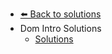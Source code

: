 - [⬅️ Back to solutions](../README.md)
- Dom Intro   Solutions
  - [Solutions](./Solutions.md "Solutions")
